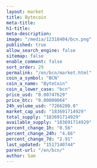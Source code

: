 ```yaml
---
layout: market
title: Bytecoin
meta-title: 
h1-title: 
meta-description: 
image: "/media/12318404/bcn.png"
published: true
allow_search_engine: false
sitemap: false
enable_comment: false
sort_order: 29
permalink: "/en/bcn/market.html"
coin_a_symbol: "BCN"
coin_a_name: "ByteCoin"
coin_a_lower_case: "bcn"
price_usd: "0.00747629"
price_btc: "0.00000064"
24h_volume_usd: "7266200.0"
market_cap_usd: "183691714929"
total_supply: "183691714929"
available_supply: "183691714929"
percent_change_1h: "0.56"
percent_change_24h: "4.66"
percent_change_7d: "2.91"
last_updated: "1517140744"
parent-url: "/en/bcn/"
author: Sam
---
```


